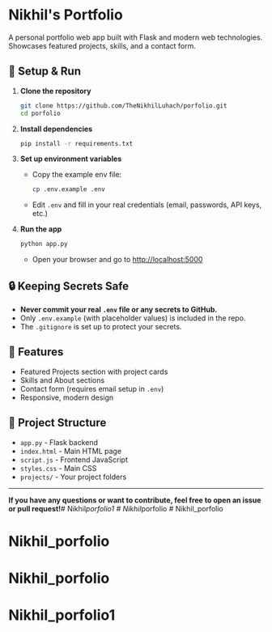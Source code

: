# Nikhil's Portfolio

A personal portfolio web app built with Flask and modern web technologies. Showcases featured projects, skills, and a contact form.

## 🚀 Setup & Run

1. **Clone the repository**
   ```sh
   git clone https://github.com/TheNikhilLuhach/porfolio.git
   cd porfolio
   ```

2. **Install dependencies**
   ```sh
   pip install -r requirements.txt
   ```

3. **Set up environment variables**
   - Copy the example env file:
     ```sh
     cp .env.example .env
     ```
   - Edit `.env` and fill in your real credentials (email, passwords, API keys, etc.)

4. **Run the app**
   ```sh
   python app.py
   ```
   - Open your browser and go to [http://localhost:5000](http://localhost:5000)

## 🔒 Keeping Secrets Safe
- **Never commit your real `.env` file or any secrets to GitHub.**
- Only `.env.example` (with placeholder values) is included in the repo.
- The `.gitignore` is set up to protect your secrets.

## 📝 Features
- Featured Projects section with project cards
- Skills and About sections
- Contact form (requires email setup in `.env`)
- Responsive, modern design

## 📂 Project Structure
- `app.py` - Flask backend
- `index.html` - Main HTML page
- `script.js` - Frontend JavaScript
- `styles.css` - Main CSS
- `projects/` - Your project folders

---

**If you have any questions or want to contribute, feel free to open an issue or pull request!**#   N i k h i l _ p o r f o l i o 1  
 #   N i k h i l _ p o r f o l i o  
 # Nikhil_porfolio
# Nikhil_porfolio
# Nikhil_porfolio
# Nikhil_porfolio1
